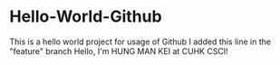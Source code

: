 # Hello-World-Github
This is a hello world project for usage of Github
I added this line in the "feature" branch
Hello, I'm HUNG MAN KEI at CUHK CSCI!
